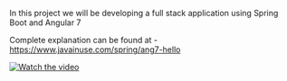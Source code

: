 In this project we will be developing a full stack application using Spring Boot
and Angular 7<br>

Complete explanation can be found at - https://www.javainuse.com/spring/ang7-hello

[![Watch the video](https://www.javainuse.com/ang2-you.JPG)](https://youtu.be/CCOLXL-hOfQ)
